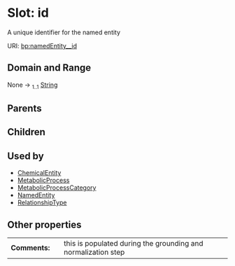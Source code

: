 
# Slot: id


A unique identifier for the named entity

URI: [bp:namedEntity__id](http://w3id.org/ontogpt/metabolic-process-templatenamedEntity__id)


## Domain and Range

None &#8594;  <sub>1..1</sub> [String](types/String.md)

## Parents


## Children


## Used by

 * [ChemicalEntity](ChemicalEntity.md)
 * [MetabolicProcess](MetabolicProcess.md)
 * [MetabolicProcessCategory](MetabolicProcessCategory.md)
 * [NamedEntity](NamedEntity.md)
 * [RelationshipType](RelationshipType.md)

## Other properties

|  |  |  |
| --- | --- | --- |
| **Comments:** | | this is populated during the grounding and normalization step |

